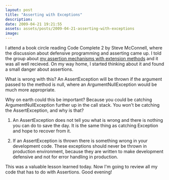 ```yaml
---
layout: post
title: "Asserting with Exceptions"
description:
date: 2009-04-21 19:21:55
assets: assets/posts/2009-04-21-asserting-with-exceptions
image: 
---
```


I attend a book circle reading Code Complete 2 by Steve McConnell, where the discussion about defensive programming and asserting came up. I told the group about [my assertion mechanisms with extension methods](http://mint.litemedia.se/2008/08/31/assert-that/) and it was all well recieved. On my way home, I started thinking about it and found a small danger about assertions.

<script src="https://gist.github.com/miklund/7b6e7d39f2b29fa17a45.js?file=Reverse1.cs"></script>

What is wrong with this? An AssertException will be thrown if the argument passed to the method is null, where an ArgumentNullException would be much more appropriate.

<script src="https://gist.github.com/miklund/7b6e7d39f2b29fa17a45.js?file=Reverse2.cs"></script>

Why on earth could this be important? Because you could be catching ArgumentNullException further up in the call stack. You won't be catching the AssertException, and why is that?

1. An AssertException does not tell you what is wrong and there is nothing you can do to save the day. It is the same thing as catching Exception and hope to recover from it.

2. If an AssertException is thrown there is something wrong in your development code. These exceptions should never be thrown in production environment, because they are written to make development defensive and not for error handling in production.

This was a valuable lesson learned today. Now I'm going to review all my code that has to do with Assertions. Good evening!
